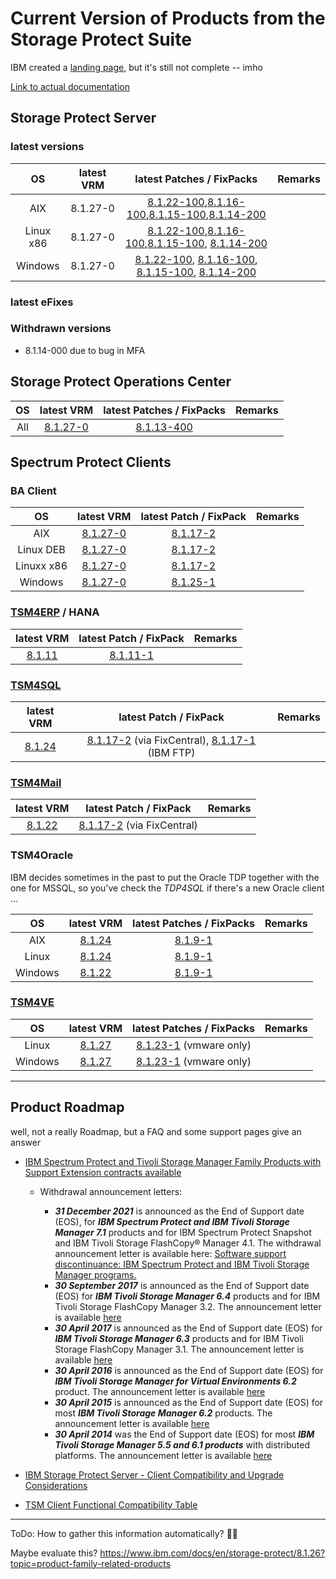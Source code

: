 # Current Version of Products from the Storage Protect Suite

IBM created a [landing page](https://public.dhe.ibm.com/software/products/ISP/currency/protect_server/), but it's still not complete -- imho

[Link to actual documentation](https://www.ibm.com/docs/en/storage-protect/8.1.26)

## Storage Protect Server

### latest versions

| OS | latest VRM | latest Patches / FixPacks | Remarks|
| :-: | :-: | :----------: | :----- |
| AIX | 8.1.27-0 | [8.1.22-100](https://ftp.software.ibm.com/storage/tivoli-storage-management/patches/server/AIX/8.1.22.100/),[8.1.16-100](https://ftp.software.ibm.com/storage/tivoli-storage-management/patches/server/AIX/8.1.16.100/),[8.1.15-100](https://ftp.software.ibm.com/storage/tivoli-storage-management/patches/server/AIX/8.1.15.100/),[8.1.14-200](https://ftp.software.ibm.com/storage/tivoli-storage-management/patches/server/AIX/8.1.14.200/) | |
| Linux x86 | 8.1.27-0 | [8.1.22-100](https://ftp.software.ibm.com/storage/tivoli-storage-management/patches/server/Linux/8.1.22.100/x86_64/),[8.1.16-100](https://ftp.software.ibm.com/storage/tivoli-storage-management/patches/server/Linux/8.1.16.100/x86_64/),[8.1.15-100](https://ftp.software.ibm.com/storage/tivoli-storage-management/patches/server/Linux/8.1.15.100/x86_64/), [8.1.14-200](https://ftp.software.ibm.com/storage/tivoli-storage-management/patches/server/Linux/8.1.14.200/x86_64/) | |
| Windows | 8.1.27-0 | [8.1.22-100](https://ftp.software.ibm.com/storage/tivoli-storage-management/patches/server/NT/8.1.22.100/), [8.1.16-100](https://ftp.software.ibm.com/storage/tivoli-storage-management/patches/server/NT/8.1.16.100/), [8.1.15-100](https://ftp.software.ibm.com/storage/tivoli-storage-management/patches/server/NT/8.1.15.100/), [8.1.14-200](https://ftp.software.ibm.com/storage/tivoli-storage-management/patches/server/NT/8.1.14.200/) | |

### latest eFixes

### Withdrawn versions

- 8.1.14-000 due to bug in MFA

## Storage Protect Operations Center

| OS | latest VRM | latest Patches / FixPacks | Remarks|
| :-: | :-: | :----------: | :----- |
| All | [8.1.27-0](https://ftp.software.ibm.com/storage/tivoli-storage-management/maintenance/opcenter/v8r1/) | [8.1.13-400](https://ftp.software.ibm.com/storage/tivoli-storage-management/patches/opcenter/8.1.13.400/)

## Spectrum Protect Clients

### BA Client

| OS | latest VRM | latest Patch / FixPack | Remarks|
| :-: | :-: | :----------: | :----- |
| AIX | [8.1.27-0](https://ftp.software.ibm.com/storage/tivoli-storage-management/maintenance/client/v8r1/AIX/BA/v8127/) | [8.1.17-2](https://ftp.software.ibm.com/storage/tivoli-storage-management/patches/client/v8r1/AIX/BA/v8117/) |
| Linux DEB | [8.1.27-0](https://ftp.software.ibm.com/storage/tivoli-storage-management/maintenance/client/v8r1/Linux/LinuxX86_DEB/BA/v8127/) | [8.1.17-2](https://ftp.software.ibm.com/storage/tivoli-storage-management/patches/client/v8r1/Linux/LinuxX86_DEB/v8117/) | 
| Linuxx x86 | [8.1.27-0](https://ftp.software.ibm.com/storage/tivoli-storage-management/maintenance/client/v8r1/Linux/LinuxX86/BA/v8127/) | [8.1.17-2](https://ftp.software.ibm.com/storage/tivoli-storage-management/patches/client/v8r1/Linux/LinuxX86/BA/v8117/) | 
| Windows | [8.1.27-0](https://ftp.software.ibm.com/storage/tivoli-storage-management/maintenance/client/v8r1/Windows/x64/v8127/) | [8.1.25-1](https://ftp.software.ibm.com/storage/tivoli-storage-management/patches/client/v8r1/Windows/x64/v8125/) |

### [TSM4ERP](https://www.ibm.com/docs/en/spferp) / HANA

| latest VRM | latest Patch / FixPack | Remarks|
| :-: | :----------: | :----- |
| [8.1.11](https://www.ibm.com/docs/en/spferp/8.1.11) | [8.1.11-1](https://ftp.software.ibm.com/storage/tivoli-storage-management/patches/tivoli-data-protection/r3/v81111/hana/) | |

### [TSM4SQL](https://www.ibm.com/docs/en/spfd)

| latest VRM | latest Patch / FixPack | Remarks|
| :-: | :----------: | :----- |
| [8.1.24](https://www.ibm.com/docs/en/spfd/8.1.24) | [8.1.17-2](https://www.ibm.com/support/fixcentral/swg/doSelectFixes?options.selectedFixes=8.1.17.2-TIV-TSMSQL-Win&continue=1) (via FixCentral), [8.1.17-1](https://ftp.software.ibm.com/storage/tivoli-storage-management/patches/tivoli-data-protection/sql/v8117/windows/) (IBM FTP) | |

### [TSM4Mail](https://www.ibm.com/docs/en/spfm)

| latest VRM | latest Patch / FixPack | Remarks|
| :-: | :----------: | :----- |
| [8.1.22](https://www.ibm.com/docs/en/spfm/8.1.22) | [8.1.17-2](https://www.ibm.com/support/fixcentral/swg/doSelectFixes?options.selectedFixes=8.1.17.2-TIV-TSMEXC-Win&continue=1) (via FixCentral) | |

### TSM4Oracle

IBM decides sometimes in the past to put the Oracle TDP together with the one for MSSQL, so you've check the _TDP4SQL_ if there's a new Oracle client ...

| OS | latest VRM | latest Patches / FixPacks | Remarks|
| :-: | :-: | :----------: | :----- |
| AIX | [8.1.24](https://www.ibm.com/docs/en/spfd/8.1.24?topic=whats-new) | [8.1.9-1](https://ftp.software.ibm.com/storage/tivoli-storage-management/patches/tivoli-data-protection/oracle/aix/v819/) | |
| Linux | [8.1.24](https://www.ibm.com/docs/en/spfd/8.1.24?topic=whats-new) | [8.1.9-1](https://ftp.software.ibm.com/storage/tivoli-storage-management/patches/tivoli-data-protection/oracle/linux/linux86_64/v819/) | |
| Windows | [8.1.22](https://www.ibm.com/docs/en/spfd/8.1.24?topic=whats-new) | [8.1.9-1](https://ftp.software.ibm.com/storage/tivoli-storage-management/patches/tivoli-data-protection/oracle/win/x64/v819/) | |

### [TSM4VE](https://www.ibm.com/docs/en/spfve)

| OS | latest VRM | latest Patches / FixPacks | Remarks|
| :-: | :-: | :----------: | :----- |
| Linux | [8.1.27](https://www.ibm.com/docs/en/spfve/8.1.27) | [8.1.23-1](https://ftp.software.ibm.com/storage/tivoli-storage-management/patches/tivoli-data-protection/vmware/linux/linux86/v8123/) (vmware only)| |
| Windows | [8.1.27](https://www.ibm.com/docs/en/spfve/8.1.27) | [8.1.23-1](https://ftp.software.ibm.com/storage/tivoli-storage-management/patches/tivoli-data-protection/vmware/windows/v8123/) (vmware only) | |

---
## Product Roadmap

well, not a really Roadmap, but a FAQ and some support pages give an answer

- [IBM Spectrum Protect and Tivoli Storage Manager Family Products with Support Extension contracts available](https://www.ibm.com/support/pages/node/259159)

  - Withdrawal announcement letters:

    - ***31 December 2021*** is announced as the End of Support date (EOS), for ***IBM Spectrum Protect and IBM Tivoli Storage Manager 7.1*** products and for IBM Spectrum Protect Snapshot and IBM Tivoli Storage FlashCopy® Manager 4.1. 
         The withdrawal announcement letter is available here: [Software support discontinuance: IBM Spectrum Protect and IBM Tivoli Storage Manager programs.](https://w3-03.ibm.com/sales/support/ShowDoc.wss?docid=IA/897/ENUS921-006)
    - ***30 September 2017*** is announced as the End of Support date (EOS) for ***IBM Tivoli Storage Manager 6.4*** products and for IBM Tivoli Storage FlashCopy Manager 3.2. The announcement letter is available [here](http://www.ibm.com/common/ssi/rep_ca/7/897/ENUS916-117/index.html)
    - ***30 April 2017*** is announced as the End of Support date (EOS) for ***IBM Tivoli Storage Manager 6.3*** products and for IBM Tivoli Storage FlashCopy Manager 3.1. The announcement letter is available [here](http://www.ibm.com/common/ssi/rep_ca/2/897/ENUS916-072/index.html)
    - ***30 April 2016*** is announced as the End of Support date (EOS) for ***IBM Tivoli Storage Manager for Virtual Environments 6.2*** product. The announcement letter is available [here](http://www.ibm.com/common/ssi/cgi-bin/ssialias?subtype=ca&infotype=an&appname=iSource&supplier=897&letternum=ENUS915-114)
    - ***30 April 2015*** is announced as the End of Support date (EOS) for most ***IBM Tivoli Storage Manager 6.2*** products. The announcement letter is available [here](http://www.ibm.com/common/ssi/cgi-bin/ssialias?subtype=ca&infotype=an&appname=iSource&supplier=897&letternum=ENUS914-056)
    - ***30 April 2014*** was the End of Support date (EOS) for most ***IBM Tivoli Storage Manager 5.5 and 6.1 products*** with distributed platforms. The announcement letter is available [here](http://www.ibm.com/common/ssi/cgi-bin/ssialias?subtype=ca&infotype=an&appname=iSource&supplier=897&letternum=ENUS913-063)

- [IBM Storage Protect Server - Client Compatibility and Upgrade Considerations](https://www.ibm.com/support/pages/ibm-storage-protect-server-client-compatibility-and-upgrade-considerations)

- [TSM Client Functional Compatibility Table](https://www.ibm.com/support/pages/node/399857)
---
ToDo:
How to gather this information automatically? 👷‍♀️

Maybe evaluate this? https://www.ibm.com/docs/en/storage-protect/8.1.26?topic=product-family-related-products
